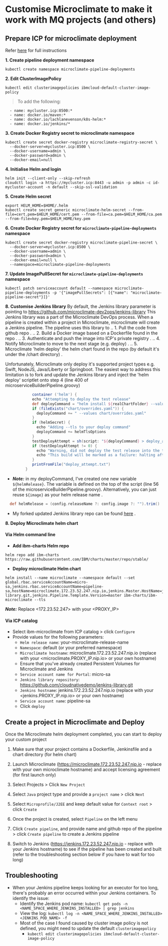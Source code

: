 # Customise Microclimate to make it work with MQ projects (and others)
## Prepare ICP for microclimate deployment
Refer [here](https://github.com/IBM/charts/tree/master/stable/ibm-microclimate) for full instructions

__1. Create pipeline deployment namespace__
```
kubectl create namespace microclimate-pipeline-deployments
```

__2. Edit ClusterImagePolicy__
```
kubectl edit clusterimagepolicies ibmcloud-default-cluster-image-policy

```
> To add the following:
```
  - name: mycluster.icp:8500:*
  - name: docker.io/maven:*
  - name: docker.io/lachlanevenson/k8s-helm:*
  - name: docker.io/jenkins/*
```

__3. Create Docker Registry secret to microclimate namespace__
```
kubectl create secret docker-registry microclimate-registry-secret \
  --docker-server=mycluster.icp:8500 \
  --docker-username=admin \
  --docker-password=admin \
  --docker-email=null
```

__4. Initialise Helm and login__
```
helm init --client-only --skip-refresh
cloudctl login -a https://mycluster.icp:8443 -u admin -p admin -c id-mycluster-account -n default --skip-ssl-validation
```

__5. Create Helm secret__
```
export HELM_HOME=$HOME/.helm
kubectl create secret generic microclimate-helm-secret --from-file=cert.pem=$HELM_HOME/cert.pem --from-file=ca.pem=$HELM_HOME/ca.pem --from-file=key.pem=$HELM_HOME/key.pem
```

__6. Create Docker Registry secret for `microclimate-pipeline-deployments` namespace__
```
kubectl create secret docker-registry microclimate-pipeline-secret \
  --docker-server=mycluster.icp:8500 \
  --docker-username=admin \
  --docker-password=admin \
  --docker-email=null \
  --namespace=microclimate-pipeline-deployments
```

__7. Update ImagePullSecret for `microclimate-pipeline-deployments` namespace__
```
kubectl patch serviceaccount default --namespace microclimate-pipeline-deployments -p '{"imagePullSecrets": [{"name": "microclimate-pipeline-secret"}]}'
```

__8. Customise Jenkins library__
By default, the Jenkins library parameter is pointing to https://github.com/microclimate-dev2ops/jenkins-library
This Jenkins library was a part of the Microclimate DevOps process. When a pipeline is created within a project in Microclimate, microclimate will create a Jenkins pipeline. The pipeline uses this library to
.. 1. Pull the code from github repo . 
.. 2. Build a Docker image based on a Dockerfile found in the repo . 
.. 3. Authenticate and push the image into ICP's private registry . 
.. 4. Notify Microclimate to move to the next stage (e.g. deploy) . 
.. 5. Microclimate 'helm deploy' the helm chart found in the repo (by default it's under the /chart directory) . 

Unfortunately, Microclimate only deploy it's supported project types e.g. Swift, NodeJS, Java/Liberty or Springboot. The easiest way to address this limitation is to fork and update the Jenkins library and inject the 'helm deploy' scriptlet onto step 4 (line 400 of microserviceBuilderPipeline.groovy)

```groovy
            container ('helm') {
            echo "Attempting to deploy the test release"
            def deployCommand = "helm install ${realChartFolder} --values pipeline.yaml --namespace ${namespace} --name ${helmRelease}"
            if (fileExists("chart/overrides.yaml")) {
              deployCommand += " --values chart/overrides.yaml"
            }
            if (helmSecret) {
              echo "Adding --tls to your deploy command"
              deployCommand += helmTlsOptions
            }
            testDeployAttempt = sh(script: "${deployCommand} > deploy_attempt.txt", returnStatus: true)
            if (testDeployAttempt != 0) {
              echo "Warning, did not deploy the test release into the test namespace successfully, error code is: ${testDeployAttempt}" 
              echo "This build will be marked as a failure: halting after the deletion of the test namespace."
            }
            printFromFile("deploy_attempt.txt")
         }
```

* ___Note:___ in my deployCommand, I've created one new variable `${helmRelease}`. The variable is defined on the top of the script (line 56 of the microserviceBuilderPipeline.groovy). Alternatively, you can just reuse `${image}` as your helm release name . 
```groovy
  def helmRelease = (config.releaseName ?: config.image ?: "").trim()
```

* My forked updated Jenkins library repo can be found [here](https://github.com/cloudnativedemo/jenkins-library) . 

__8. Deploy Microclimate helm chart__

#### __Via Helm command line__ 
* __Add ibm-charts Helm repo__
```
helm repo add ibm-charts https://raw.githubusercontent.com/IBM/charts/master/repo/stable/
```

* __Deploy microclimate Helm chart__
```
helm install --name microclimate --namespace default --set global.rbac.serviceAccountName=micro-sa,jenkins.rbac.serviceAccountName=pipeline-sa,hostName=microclimate.172.23.52.247.nip.io,jenkins.Master.HostName=jenkins.172.23.52.247.nip.io,jenkins.Pipeline.Template.RepositoryUrl=https://github.com/cloudnativedemo/jenkins-library.git,jenkins.Pipeline.Template.Version=master ibm-charts/ibm-microclimate --tls
```
___Note:___ Replace <172.23.52.247> with your <PROXY_IP>

#### __Via ICP catalog__ 

* Select ibm-microclimate from ICP catalog > click `Configure` 
* Provide values for the following parameters:  
  * `Helm release name`: your-microclimate-release-name 
  * `Namespace`: default (or your preferred namespace) 
  * `Microclimate hostname`: microclimate.172.23.52.247.nip.io (replace with your <microclimate.PROXY_IP.nip.io> or your own hostname) 
  * Ensure that you've already created Persistent Volumes for Microclimate and Jenkins 
  * `Service account name for Portal`: micro-sa 
  * `Jenkins library repository`: https://github.com/cloudnativedemo/jenkins-library.git 
  * `Jenkins hostname`: jenkins.172.23.52.247.nip.io (replace with your <jenkins.PROXY_IP.nip.io> or your own hostname) 
  * `Service account name`: pipeline-sa 
  * Click `deploy` 

## Create a project in Microclimate and Deploy
Once the Microclimate helm deployment completed, you can start to deploy your custom project  
1. Make sure that your project contains a Dockerfile, Jenkinsfile and a chart directory (for helm chart)  
2. Launch Microclimate (https://microclimate.172.23.52.247.nip.io - replace with your own microclimate hostname) and accept licensing agreement (for first launch only)  
3. Select Projects > Click `New Project`  
4. Select `Java` project type and provide a `project name` > click `Next`  
5. Select `Microprofile/J2EE` and keep default value for `Context root` > click `Create`  

6. Once the project is created, select `Pipeline` on the left menu  
7. Click `Create pipeline`, and provide name and github repo of the pipeline > click `Create pipeline` to create a Jenkins pipeline  
8. Switch to Jenkins (https://jenkins.172.23.52.247.nip.io - replace with your Jenkins hostname) to see if the pipeline has been created and built (refer to the troubleshooting section below if you have to wait for too long)  


## Troubleshooting
* When your Jenkins pipeline keeps looking for an executor for too long, there's probably an error occurred within your Jenkins containers. To identify the issue:
  * Identify the Jenkins pod name: `kubectl get pods -n <NAME_SPACE_WHERE_JENKINS_INSTALLED> | grep jenkins`
  * View the log: `kubectl log -n <NAME_SPACE_WHERE_JENKINS_INSTALLED> <JENKINS_POD_NAME> -f`
  * Most of the case I found caused by cluster image policy is not defined, you might need to update the default `clusterimagepolicy`
    * `kubectl edit clusterimagepolicies ibmcloud-default-cluster-image-policy`
